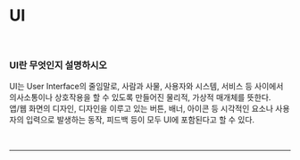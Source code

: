 # UI

<br/>

### UI란 무엇인지 설명하시오

UI는 User Interface의 줄임말로, 사람과 사물, 사용자와 시스템, 서비스 등 사이에서 의사소통이나 상호작용을 할 수 있도록 만들어진 물리적, 가상적 매개체를 뜻한다.  
앱/웹 화면의 디자인, 디자인을 이루고 있는 버튼, 배너, 아이콘 등 시각적인 요소나 사용자의 입력으로 발생하는 동작, 피드백 등이 모두 UI에 포함된다고 할 수 있다.

<br/>

---
